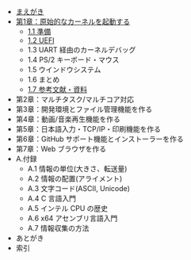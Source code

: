 
* [まえがき](README.md)
* [第1章：原始的なカーネルを起動する](chapter-1/README.md)
    * [1.1 準備](chapter-1/1_Preparation.md)
    * [1.2 UEFI](chapter-1/2_UEFI.md)
    * 1.3 UART 経由のカーネルデバッグ
    * 1.4 PS/2 キーボード・マウス
    * 1.5 ウインドウシステム
    * 1.6 まとめ
    * [1.7 参考文献・資料](chapter-1/7_Bibliography.md)
* 第2章：マルチタスク/マルチコア対応
* 第3章：開発環境とファイル管理機能を作る
* 第4章：動画/音楽再生機能を作る
* 第5章：日本語入力・TCP/IP・印刷機能を作る
* 第6章：GitHub サポート機能とインストーラーを作る
* 第7章：Web ブラウザを作る
* A.付録
    * A.1 情報の単位(大きさ、転送量)
    * A.2 情報の配置(アライメント)
    * A.3 文字コード(ASCII, Unicode)
    * A.4 C 言語入門
    * A.5 インテル CPU の歴史
    * A.6 x64 アセンブリ言語入門
    * A.7 情報収集の方法
* あとがき
* 索引

